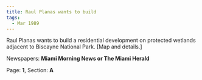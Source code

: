 ```yaml
---  
title: Raul Planas wants to build  
tags:  
  - Mar 1989  
---  
```

  
Raul Planas wants to build a residential development on protected wetlands adjacent to Biscayne National Park. [Map and details.]  
  
Newspapers: **Miami Morning News or The Miami Herald**  
  
Page: **1**, Section: **A** 

